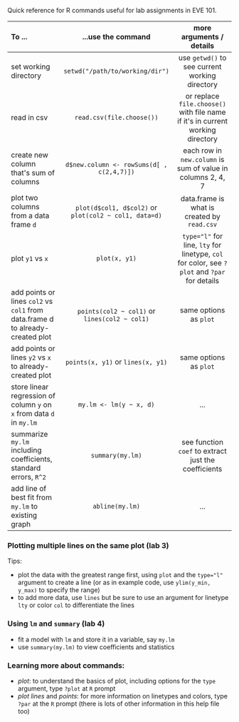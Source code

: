 Quick reference for R commands useful for lab assignments in EVE 101.



| To ...        | ...use the command   | more arguments / details  |
| :--------------------- |:-------------:| :-----:|
| set working directory | `setwd("/path/to/working/dir")` | use `getwd()` to see current working directory|
| read in csv   | `read.csv(file.choose())` | or replace `file.choose()` with file name if it's in current working directory |
| create new column that's sum of columns| `d$new.column <- rowSums(d[ , c(2,4,7)])` | each row in `new.column` is sum of value in columns 2, 4, 7|
| plot two columns from a data frame `d` | `plot(d$col1, d$col2)` or `plot(col2 ~ col1, data=d)` | data.frame is what is created by `read.csv`|
| plot `y1` vs `x` | `plot(x, y1)` | `type="l"` for line, `lty` for linetype, `col` for color, see `?plot` and `?par` for details |
| add points or lines `col2` vs `col1` from data.frame d to already-created plot      | `points(col2 ~ col1)` or `lines(col2 ~ col1)`    |   same options as `plot` |
| add points or lines `y2` vs `x` to already-created plot      | `points(x, y1)` or `lines(x, y1)`    |   same options as `plot` |
| store linear regression of column `y` on `x` from data `d` in `my.lm`      | `my.lm <- lm(y ~ x, d)`     |   ... |
| summarize `my.lm` including coefficients, standard errors, `R^2`      | `summary(my.lm)`     |  see function `coef` to extract just the coefficients |
| add line of best fit from  `my.lm` to existing graph      | `abline(my.lm)`     |  ... |


### Plotting multiple lines on the same plot (lab 3)

Tips: 

* plot the data with the greatest range first, using `plot` and the `type="l"` argument to create a line (or as in example code, use `ylim(y_min, y_max)` to specify the range)
* to add more data, use `lines` but be sure to use an argument for linetype `lty` or color `col` to differentiate the lines

### Using `lm` and `summary` (lab 4)

* fit a model with `lm` and store it in a variable, say `my.lm`
* use `summary(my.lm)` to view coefficients and statistics


### Learning more about commands: 

* *plot*: to understand the basics of plot, including options for the `type` argument, type `?plot` at `R` prompt
* *plot* *lines* and *points*: for more information on linetypes and colors, type `?par` at the `R` prompt (there is lots of other information in this help file too)
